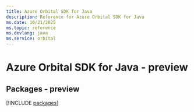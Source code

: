 ```yaml
---
title: Azure Orbital SDK for Java
description: Reference for Azure Orbital SDK for Java
ms.date: 10/21/2025
ms.topic: reference
ms.devlang: java
ms.service: orbital
---
```

# Azure Orbital SDK for Java - preview
## Packages - preview
[!INCLUDE [packages](orbital-index.md)]